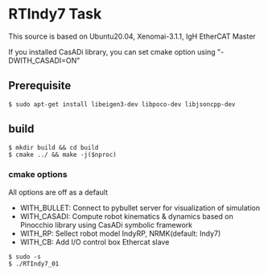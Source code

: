 # RTIndy7 Task

This source is based on Ubuntu20.04, Xenomai-3.1.1, IgH EtherCAT Master

If you installed CasADi library, you can set cmake option using "-DWITH_CASADI=ON"

## Prerequisite
```
$ sudo apt-get install libeigen3-dev libpoco-dev libjsoncpp-dev
```

## build
```
$ mkdir build && cd build
$ cmake ../ && make -j($nproc)
```
### cmake options

All options are off as a default

- WITH_BULLET: Connect to pybullet server for visualization of simulation
- WITH_CASADI: Compute robot kinematics & dynamics based on Pinocchio library using CasADi symbolic framework
- WITH_RP: Sellect robot model IndyRP, NRMK(default: Indy7)
- WITH_CB: Add I/O control box Ethercat slave 

```
$ sudo -s
$ ./RTIndy7_01
```

